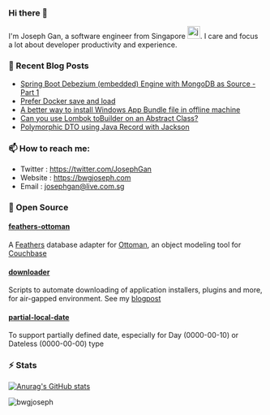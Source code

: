 ### Hi there 👋

I'm Joseph Gan, a software engineer from Singapore <img src="https://freesvg.org/img/singapore.png" alt="java" width="25" height="25"/>. I care and focus a lot about developer productivity and experience.

### 📰 Recent Blog Posts

- [Spring Boot Debezium (embedded) Engine with MongoDB as Source - Part 1](https://bwgjoseph.com/spring-boot-debezium-embedded-engine-with-mongodb-as-source-part-1)
- [Prefer Docker save and load](https://bwgjoseph.com/prefer-docker-save-and-load)
- [A better way to install Windows App Bundle file in offline machine](https://bwgjoseph.com/a-better-way-to-install-windows-app-bundle-file-in-offline-machine)
- [Can you use Lombok toBuilder on an Abstract Class?](https://bwgjoseph.com/can-you-use-lombok-tobuilder-on-an-abstract-class)
- [Polymorphic DTO using Java Record with Jackson](https://bwgjoseph.com/polymorphic-dto-using-java-record-with-jackson)

### 📫 How to reach me:

- Twitter   : <https://twitter.com/JosephGan>
- Website   : <https://bwgjoseph.com>
- Email     : <josephgan@live.com.sg>

### 👯 Open Source

#### [feathers-ottoman](https://github.com/bwgjoseph/feathers-ottoman)

A [Feathers](https://feathersjs.com) database adapter for [Ottoman](https://ottomanjs.com/), an object modeling tool for [Couchbase](https://www.couchbase.com/)

#### [downloader](https://github.com/bwgjoseph/downloader)

Scripts to automate downloading of application installers, plugins and more, for air-gapped environment. See my [blogpost](https://bwgjoseph.com/how-i-automate-downloading-of-application-installers-using-powershell)

#### [partial-local-date](https://github.com/bwgjoseph/partial-local-date)

To support partially defined date, especially for Day (0000-00-10) or Dateless (0000-00-00) type

### ⚡ Stats

[![Anurag's GitHub stats](https://github-readme-stats.vercel.app/api?username=bwgjoseph)](https://github.com/anuraghazra/github-readme-stats)

<p><img align="center" src="https://github-readme-stats.vercel.app/api/top-langs?username=bwgjoseph&show_icons=true&locale=en&layout=compact" alt="bwgjoseph" /></p>

<!--
**bwgjoseph/bwgjoseph** is a ✨ _special_ ✨ repository because its `README.md` (this file) appears on your GitHub profile.

Here are some ideas to get you started:

- 🔭 I’m currently working on ...
- 🌱 I’m currently learning ...
- 👯 I’m looking to collaborate on ...
- 🤔 I’m looking for help with ...
- 💬 Ask me about ...
- 📫 How to reach me: ...
- 😄 Pronouns: ...
- ⚡ Fun fact: ...
-->
